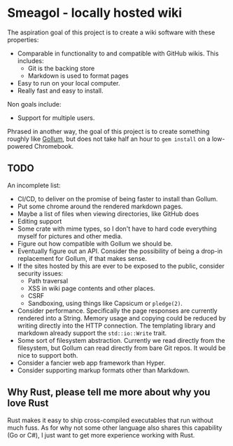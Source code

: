 
# Smeagol - locally hosted wiki

The aspiration goal of this project is to create a wiki software with these
properties:

* Comparable in functionality to and compatible with GitHub wikis. This includes:
  * Git is the backing store
  * Markdown is used to format pages
* Easy to run on your local computer.
* Really fast and easy to install.

Non goals include:

* Support for multiple users.

Phrased in another way, the goal of this project is to create something roughly
like [Gollum](https://github.com/gollum/gollum), but does not take half an hour
to `gem install` on a low-powered Chromebook.

## TODO

An incomplete list:

* CI/CD, to deliver on the promise of being faster to install than Gollum.
* Put some chrome around the rendered markdown pages.
* Maybe a list of files when viewing directories, like GitHub does
* Editing support
* Some crate with mime types, so I don't have to hard code everything myself
  for pictures and other media.
* Figure out how compatible with Gollum we should be.
* Eventually figure out an API. Consider the possibility of being a drop-in
  replacement for Gollum, if that makes sense.
* If the sites hosted by this are ever to be exposed to the public, consider
  security issues:
  * Path traversal
  * XSS in wiki page contents and other places.
  * CSRF
  * Sandboxing, using things like Capsicum or `pledge(2)`.
* Consider performance. Specifically the page responses are currently rendered
  into a String. Memory usage and copying could be reduced by writing directly
  into the HTTP connection. The templating library and markdown already support
  the `std::io::Write` trait.
* Some sort of filesystem abstraction. Currently we read directly from the
  filesystem, but Gollum can read directly from bare Git repos. It would be nice
  to support both.
* Consider a fancier web app framework than Hyper.
* Consider supporting markup formats other than Markdown.

## Why Rust, please tell me more about why you love Rust

Rust makes it easy to ship cross-compiled executables that run without much fuss.
As for why not some other language also shares this capability (Go or C#),
I just want to get more experience working with Rust.
